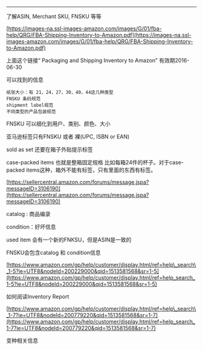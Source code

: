 
---

了解ASIN, Merchant SKU, FNSKU 等等

[https://images-na.ssl-images-amazon.com/images/G/01/fba-help/QRG/FBA-Shipping-Inventory-to-Amazon.pdf](https://images-na.ssl-images-amazon.com/images/G/01/fba-help/QRG/FBA-Shipping-Inventory-to-Amazon.pdf)

上面这个链接“ Packaging and Shipping Inventory to Amazon” 有效期2016-06-30

可以找到的信息

```
纸张大小：有 21，24，27，30，40，44这几种类型
FNSKU 条码规范
shipment label规范
不同类型的产品包装规范
```

FNSKU 可以细化到用户、类别、颜色、大小

亚马逊标签只有FNSKU 或者 裸\(UPC, ISBN or EAN\)

sold as set 还要在箱子外贴提示标签

case-packed items 也就是整箱固定规格 比如每箱24件的杯子。对于case-packed items这种，箱外不能有标签，只有里面的东西有标签。

[https://sellercentral.amazon.com/forums/message.jspa?messageID=3106190](https://sellercentral.amazon.com/forums/message.jspa?messageID=3106190)

catalog : 商品编录

condition：好坏信息

used item 会有一个新的FNKSU，但是ASIN是一致的

FNSKU会包含catalog 和 condition信息

[https://www.amazon.com/gp/help/customer/display.html/ref=help\_search\_1-5?ie=UTF8&nodeId=200229000&qid=1513581568&sr=1-5](https://www.amazon.com/gp/help/customer/display.html/ref=help_search_1-5?ie=UTF8&nodeId=200229000&qid=1513581568&sr=1-5)

如何阅读Inventory Report

[https://www.amazon.com/gp/help/customer/display.html/ref=help\_search\_1-7?ie=UTF8&nodeId=200779220&qid=1513581568&sr=1-7](https://www.amazon.com/gp/help/customer/display.html/ref=help_search_1-7?ie=UTF8&nodeId=200779220&qid=1513581568&sr=1-7)

变种相关信息



